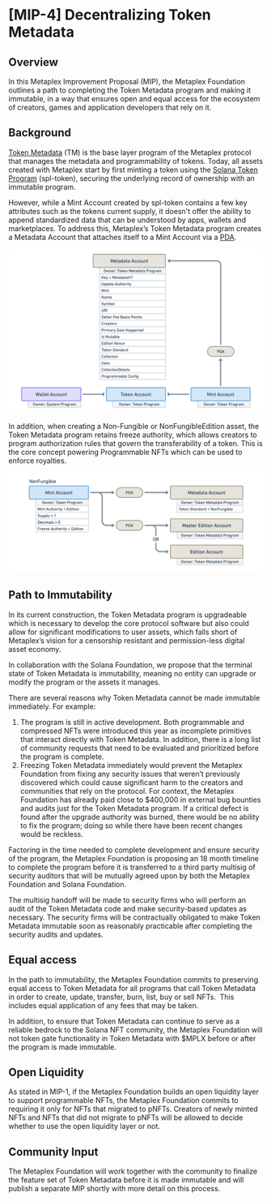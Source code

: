 # [MIP-4] Decentralizing Token Metadata

## Overview

In this Metaplex Improvement Proposal (MIP), the Metaplex Foundation outlines a path to completing the Token Metadata program and making it immutable, in a way that ensures open and equal access for the ecosystem of creators, games and application developers that rely on it.

## Background

[Token Metadata](https://docs.metaplex.com/programs/token-metadata/) (TM) is the base layer program of the Metaplex protocol that manages the metadata and programmability of tokens. Today, all assets created with Metaplex start by first minting a token using the [Solana Token Program](https://spl.solana.com/token) (spl-token), securing the underlying record of ownership with an immutable program.

However, while a Mint Account created by spl-token contains a few key attributes such as the tokens current supply, it doesn't offer the ability to append standardized data that can be understood by apps, wallets and marketplaces. To address this, Metaplex’s Token Metadata program creates a Metadata Account that attaches itself to a Mint Account via a [PDA](https://solanacookbook.com/core-concepts/pdas.html).

![mip-4-1](mip-4-1.png)

In addition, when creating a Non-Fungible or NonFungibleEdition asset, the Token Metadata program retains freeze authority, which allows creators to program authorization rules that govern the transferability of a token. This is the core concept powering Programmable NFTs which can be used to enforce royalties.

![mip-4-2](mip-4-2.png)

## Path to Immutability

In its current construction, the Token Metadata program is upgradeable which is necessary to develop the core protocol software but also could allow for significant modifications to user assets, which falls short of Metaplex’s vision for a censorship resistant and permission-less digital asset economy.

In collaboration with the Solana Foundation, we propose that the terminal state of Token Metadata is immutability, meaning no entity can upgrade or modify the program or the assets it manages.

There are several reasons why Token Metadata cannot be made immutable immediately. For example:

1. The program is still in active development. Both programmable and compressed NFTs were introduced this year as incomplete primitives that interact directly with Token Metadata. In addition, there is a long list of community requests that need to be evaluated and prioritized before the program is complete.
2. Freezing Token Metadata immediately would prevent the Metaplex Foundation from fixing any security issues that weren’t previously discovered which could cause significant harm to the creators and communities that rely on the protocol. For context, the Metaplex Foundation has already paid close to $400,000 in external bug bounties and audits just for the Token Metadata program. If a critical defect is found after the upgrade authority was burned, there would be no ability to fix the program; doing so while there have been recent changes would be reckless.

Factoring in the time needed to complete development and ensure security of the program, the Metaplex Foundation is proposing an 18 month timeline to complete the program before it is transferred to a third party multisig of security auditors that will be mutually agreed upon by both the Metaplex Foundation and Solana Foundation.

The multisig handoff will be made to security firms who will perform an audit of the Token Metadata code and make security-based updates as necessary. The security firms will be contractually obligated to make Token Metadata immutable soon as reasonably practicable after completing the security audits and updates.

## Equal access

In the path to immutability, the Metaplex Foundation commits to preserving equal access to Token Metadata for all programs that call Token Metadata in order to create, update, transfer, burn, list, buy or sell NFTs.  This includes equal application of any fees that may be taken.

In addition, to ensure that Token Metadata can continue to serve as a reliable bedrock to the Solana NFT community, the Metaplex Foundation will not token gate functionality in Token Metadata with $MPLX before or after the program is made immutable.

## Open Liquidity

As stated in MIP-1, if the Metaplex Foundation builds an open liquidity layer to support programmable NFTs, the Metaplex Foundation commits to requiring it only for NFTs that migrated to pNFTs. Creators of newly minted NFTs and NFTs that did not migrate to pNFTs will be allowed to decide whether to use the open liquidity layer or not.

## Community Input

The Metaplex Foundation will work together with the community to finalize the feature set of Token Metadata before it is made immutable and will publish a separate MIP shortly with more detail on this process.